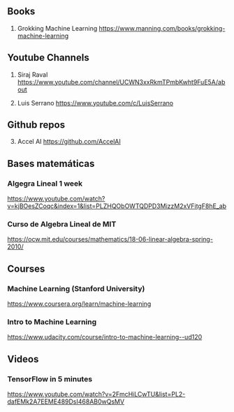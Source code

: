 
## Books
1. Grokking Machine Learning
https://www.manning.com/books/grokking-machine-learning


## Youtube Channels
1. Siraj Raval
https://www.youtube.com/channel/UCWN3xxRkmTPmbKwht9FuE5A/about

2. Luis Serrano
https://www.youtube.com/c/LuisSerrano

## Github repos
3. Accel AI 
https://github.com/AccelAI


## Bases matemáticas

### Algegra Lineal 1 week
https://www.youtube.com/watch?v=kjBOesZCoqc&index=1&list=PLZHQObOWTQDPD3MizzM2xVFitgF8hE_ab

### Curso de Algebra Lineal de MIT
https://ocw.mit.edu/courses/mathematics/18-06-linear-algebra-spring-2010/


## Courses

### Machine Learning (Stanford University)
https://www.coursera.org/learn/machine-learning

### Intro to Machine Learning 
https://www.udacity.com/course/intro-to-machine-learning--ud120


## Videos

### TensorFlow in 5 minutes
https://www.youtube.com/watch?v=2FmcHiLCwTU&list=PL2-dafEMk2A7EEME489DsI468AB0wQsMV